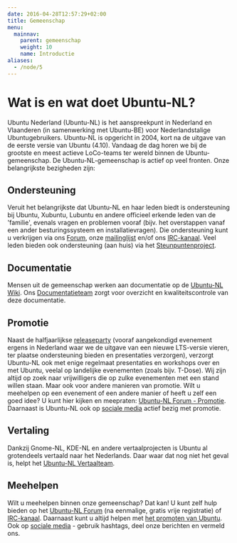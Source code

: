 ```yaml
---
date: 2016-04-28T12:57:29+02:00
title: Gemeenschap
menu:
  mainnav:
    parent: gemeenschap
    weight: 10
    name: Introductie
aliases:
  - /node/5
---
```

# Wat is en wat doet Ubuntu-NL?
Ubuntu Nederland (Ubuntu-NL) is het aanspreekpunt in Nederland en Vlaanderen (in samenwerking met Ubuntu-BE) voor Nederlandstalige Ubuntugebruikers. Ubuntu-NL is opgericht in 2004, kort na de uitgave van de eerste versie van Ubuntu (4.10). Vandaag de dag horen we bij de grootste en meest actieve LoCo-teams ter wereld binnen de Ubuntu-gemeenschap. De Ubuntu-NL-gemeenschap is actief op veel fronten. Onze belangrijkste bezigheden zijn:

## Ondersteuning
Veruit het belangrijkste dat Ubuntu-NL en haar leden biedt is ondersteuning bij Ubuntu, Xubuntu, Lubuntu en andere officieel erkende leden van de 'familie', evenals vragen en problemen vooraf (bijv. het overstappen vanaf een ander besturingssysteem en installatievragen). Die ondersteuning kunt u verkrijgen via ons [Forum](https://forum.ubuntu-nl.org/), onze [mailinglijst](https://lists.ubuntu.com/mailman/listinfo/ubuntu-nl) en/of ons [IRC-kanaal](/live-chat/). Veel leden bieden ook ondersteuning (aan huis) via het [Steunpuntenproject](/steunpunten/).

## Documentatie
Mensen uit de gemeenschap werken aan documentatie op de [Ubuntu-NL Wiki](http://wiki.ubuntu-nl.org/). Ons [Documentatieteam](http://wiki.ubuntu-nl.org/community/Documentatieteam/) zorgt voor overzicht en kwaliteitscontrole van deze documentatie.

## Promotie
Naast de halfjaarlijkse [releaseparty](http://www.ubuntuparty.nl/) (vooraf aangekondigd evenement ergens in Nederland waar we de uitgave van een nieuwe LTS-versie vieren, ter plaatse ondersteuning bieden en presentaties verzorgen), verzorgt Ubuntu-NL ook met enige regelmaat presentaties en workshops over en met Ubuntu, veelal op landelijke evenementen (zoals bijv. T-Dose). Wij zijn altijd op zoek naar vrijwilligers die op zulke evenementen met een stand willen staan. Maar ook voor andere manieren van promotie. Wilt u meehelpen op een evenement of een andere manier of heeft u zelf een goed idee? U kunt hier kijken en meepraten: [Ubuntu-NL Forum  - Promotie](https://forum.ubuntu-nl.org/index.php?board=40.0).
Daarnaast is Ubuntu-NL ook op [sociale media](http://ubuntu-nl.org/nieuws) actief bezig met promotie.

## Vertaling
Dankzij Gnome-NL, KDE-NL en andere vertaalprojecten is Ubuntu al grotendeels vertaald naar het Nederlands. Daar waar dat nog niet het geval is, helpt het [Ubuntu-NL Vertaalteam](http://wiki.ubuntu-nl.org/community/Vertaalteam).

## Meehelpen
Wilt u meehelpen binnen onze gemeenschap? Dat kan! U kunt zelf hulp bieden op het [Ubuntu-NL Forum](http://forum.ubuntu-nl.org/) (na eenmalige, gratis vrije registratie) of [IRC-kanaal](/live-chat/). Daarnaast kunt u altijd helpen met [het promoten van Ubuntu](http://forum.ubuntu-nl.org/index.php?board=40.0). Ook op [sociale media](/nieuws) - gebruik hashtags, deel onze berichten en vermeld ons.
